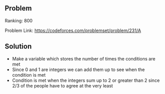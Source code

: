 ## Problem

Ranking: 800

Problem Link: https://codeforces.com/problemset/problem/231/A

## Solution 

- Make a variable which stores the number of times the conditions are met
- Since 0 and 1 are integers we can add them up to see when the condition is met
- Condition is met when the integers sum up to 2 or greater than 2 since 2/3 of the people have to agree at the very least

